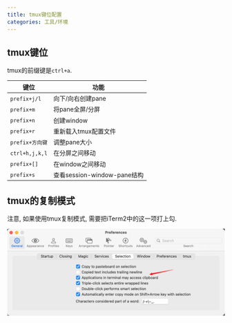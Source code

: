 ```yaml
---
title: tmux键位配置
categories: 工具/环境
---
```




## tmux键位

tmux的前缀键是`ctrl+a`.

| 键位            | 功能                        |
| --------------- | --------------------------- |
| `prefix+j/l`    | 向下/向右创建pane           |
| `prefix+m`      | 将pane全屏/分屏             |
| `prefix+n`      | 创建window                  |
| `prefix+r`      | 重新载入tmux配置文件        |
| `prefix+方向键` | 调整pane大小                |
| `ctrl+h,j,k,l`  | 在分屏之间移动              |
| `prefix+[]`     | 在window之间移动            |
| `prefix+s`      | 查看session-window-pane结构 |



## tmux的复制模式

注意, 如果使用tmux复制模式, 需要把iTerm2中的这一项打上勾.

![iTerm2允许tmux复制文本的设置](./tmux/tmux-iterm2-settings.png)